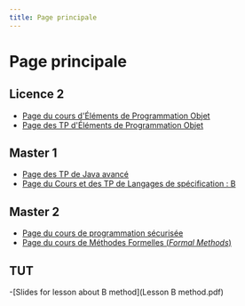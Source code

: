 ```yaml
---
title: Page principale
---
```


Page principale
===============

Licence 2
---------

- [Page du cours d'Éléments de Programmation Objet](l2epo)
- [Page des TP d'Éléments de Programmation Objet](l2epotp)

Master 1
--------

- [Page des TP de Java avancé](m1javaa)
- [Page du Cours et des TP de Langages de spécification : B](m1ls)

Master 2
--------

- [Page du cours de programmation sécurisée](m2jca)
- [Page du cours de Méthodes Formelles (*Formal Methods*)](m2mf)

TUT
---

-[Slides for lesson about B method](Lesson B method.pdf)
